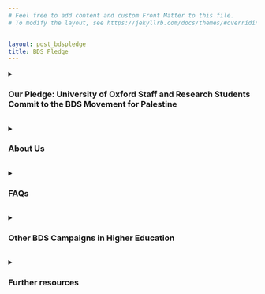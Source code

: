 ```yaml
---
# Feel free to add content and custom Front Matter to this file.
# To modify the layout, see https://jekyllrb.com/docs/themes/#overriding-theme-defaults


layout: post_bdspledge
title: BDS Pledge
---
```


<div class="text-with-frame-red">
<p><details><summary><strong><h3>Our Pledge: University of Oxford Staff and Research Students Commit to the BDS Movement for Palestine</h3></strong></summary>
  
<br>


*Published April 2025*

As signatories of this pledge, we form a collective of staff and research students at the University of Oxford and its constituent Colleges who individually commit to the terms of the [Boycott, Divestment, and Sanctions (BDS) movement](https://bdsmovement.net/). We do so in response to calls from Palestinian [trade union](https://www.workersinpalestine.org/the-calls-languages/english), [education](http://right2edu.birzeit.edu/a-unified-call-for-justice-and-freedom-in-palestine/), and civil society organizations – including the [Palestinian Campaign for the Academic and Cultural Boycott of Israel](https://bdsmovement.net/news/palestinians-urge-academics-take-action-stop-gazagenocide) (PACBI) and the [Palestine Academy for Science and Technology](https://www.science.org/do/10.1126/science.adl4713/full/palestineacademyforsciencetechnologystatement-1698265750613.pdf) – for international solidarity to end Israel’s regime of occupation, settler colonialism, apartheid, and now genocide in Gaza.**[(1)](#Note1)** We expect this call to be unchanged by any ceasefire agreement in Gaza: Israel has a documented history of violating and indeed nullifying ceasefire agreements, including that signed in January 2025, which in any case did not address the occupation in the West Bank or the wider apartheid regime.**[(2)](#Note2)**

Such egregious breaches of international law demand institutional action. Indeed, as [legal observers](https://www.dutchscholarsforpalestine.nl/dsp-icj-2024) have made clear, public institutions around the world, including universities, have a duty to respond to Israel’s actions to avoid institutional complicity. In assuming this responsibility, we urge members of the university to follow the lead of Oxford City Council, which on [24 March 2025 passed a motion](https://mycouncil.oxford.gov.uk/mgAi.aspx?ID=41670) precluding investment and trade with entities implicated in grave violations of human rights, citing its obligations to avoid complicity in Israel’s violations of international law.

Support for BDS is especially urgent for people of conscience working in higher education. In the year following October 2023, [at least 117 university staff members and 681 university students were killed](https://www.aa.com.tr/en/middle-east/israeli-attacks-in-gaza-west-bank-have-killed-over-11-800-students-palestinian-education-ministry/3378711) by Israeli forces in Gaza, and [all 12 universities in Gaza were damaged or destroyed](https://www.aljazeera.com/news/2024/1/24/how-israel-has-destroyed-gazas-schools-and-universities#:%7E:text=Palestinian%20news%20agency%20Wafa%20reported,university%20in%20Gaza%20in%20stages.), along with [90% of school buildings](https://www.theguardian.com/commentisfree/2024/sep/12/gaza-schools-israel-children-education), cultural centres, [archives, libraries, and museums](https://librarianswithpalestine.org/gaza-report-2024/). A vocabulary of [educide](https://www.middleeasteye.net/live-blog/live-blog-update/killing-gazas-academics-amounts-educide-say-campaigners?nid=337456&topic=Israel-Palestine%2520war&fid=499911) and [scholasticide](https://scholarsagainstwar.org/wp-content/uploads/2024/02/SAWP-Toolkit.pdf) has emerged to describe these crimes committed by Israel in Palestine.**[(3)](#Note3)** And as the BDS movement has long shown, Israeli [higher education institutions](https://www.versobooks.com/en-gb/products/3009-towers-of-ivory-and-steel) play a central role in supporting the Israeli occupation of Palestine and upholding apartheid.**[(4)](#Note4)** This includes systematically discriminating against Palestinian students and staff, as well as developing military systems, doctrines, and moral and legal rationales for Israeli crimes against Palestinians.

These issues are of direct importance at the University of Oxford, which is complicit through its current and historic institutional, financial, and academic relationships with companies and institutions implicated in Israeli crimes. These relationships, strengthened through years of collaboration, include, but are not limited to: documented ties to companies supplying the Israeli military, operating in illegal settlements, and sustaining the apartheid regime (e.g., by providing products or services that maintain the Apartheid Wall and checkpoints)**[(5)](#Note5)**; investments in companies implicated in Israeli crimes (through the endowments of the University and its Colleges, which stand at £8.1bn, the largest of any UK university); and relationships with Israeli universities that [legitimise and implement occupation and apartheid policies while maintaining close ties to the military](https://bdsmovement.net/pacbi/academic-boycott-guidelines). A comprehensive report detailing these connections has been compiled by the Oxford BDS Coalition and was submitted to the UN Office of the High Commissioner for Human Rights (OHCHR); [its publication is expected to be forthcoming](https://oxfordbds.github.io/archiveoffois.html). 

The following information provides an indicative overview of institutional complicity at Oxford as of March 2025:

- **The University of Oxford sustains relationships with arms companies whose products are used by Israel to commit war crimes against Palestinians**. Between 2019 and 2024, The University received at least £10.6 million in donations and research funding from Rolls Royce plc, a supplier of power systems for Israeli armoured vehicles and a partner in the F-35 fighter jet programme.**[(6)](#Note6)** These jets, armed with 2,000-lb bombs, have been deployed in [Israeli attacks on the Gaza Strip](https://caat.org.uk/news/investigation-reveals-israel-used-partly-uk-made-f-35-in-attack-on-gaza-humanitarian-zone-in-july-killing-90/) since October 2023, contributing to the systematic destruction of life and infrastructure. Historically, the University has partnered with RTX (Raytheon Technologies) and BAE Systems, both key suppliers of weapons to Israel and former collaborators through the [Oxford-based quantum computing hub (2014-2019)](https://nqit.ox.ac.uk/content/industrial-and-strategic-partners.html).

- **Freedom of Information requests have identified at least £29 million in direct and indirect investment by the University and its Colleges into companies involved in Israel’s crimes**.**[(7)](#Note7)[(8)](#Note8)** These include firms providing cloud computing, surveillance and AI technologies to the Israeli military (Microsoft, Cisco Systems, Palantir), arms and dual use companies supplying the Israeli military (Caterpillar, Toyota Motor, Elbit Systems, General Electric), and businesses operating in illegal settlements in the West Bank (AirBnB, Expedia Group, Booking.com). 

- **The University fosters academic partnerships with Israeli institutions complicit in settler-colonialism, apartheid, and occupation**. Notably, it maintains a [student exchange partnership](https://www.ox.ac.uk/admissions/undergraduate/courses/asian-and-middle-eastern-studies/hebrew-and-jewish-studies) with the Hebrew University of Jerusalem, an institution which [trains intelligence officers for the Israeli Defence Forces (IDF)](https://www.haaretz.com/israel-news/2019-04-14/ty-article/.premium/hebrew-university-to-host-israeli-army-base-on-campus/0000017f-dbe6-d856-a37f-ffe6bf330000) and partly operates on [land expropriated from the Palestinian village of al-Issawiya in East Jerusalem](https://www.btselem.org/publications/summaries/202005_this_is_jerusalem_violence_and_dispossession_in_al_esawiyah). 

**We, staff and research students at the University of Oxford and its constituent Colleges, pledge our commitment to the BDS movement as part of our broader solidarity with Palestinians against Israeli occupation, apartheid, ethnic cleansing, and genocide. Specifically, we commit to the following actions:**

**1. Refusing to participate in any formal or informal engagement with [Israeli higher education institutions](https://bdsmovement.net/pacbi/academic-boycott-guidelines).** Following the [PACBI guidelines](https://bdsmovement.net/pacbi/academic-boycott-guidelines), Israeli higher education institutions are assumed to be complicit in Israel’s crimes unless proven otherwise. The boycott does not apply to scholars at Israeli universities acting in their individual capacity. 

**2. Refusing to participate in any formal or informal engagement with [any corporation](https://bdsmovement.net/Act-Now-Against-These-Companies-Profiting-From-Genocide) involved in supporting Israeli occupation, apartheid, ethnic cleansing, or genocide in Palestine**. We note that the national policies of [UCU](https://policy.web.ucu.org.uk/motion-information/?pdb=10930), [Unite](https://drive.google.com/file/d/1q1On7yNbtkY6VDjVwmbZn_HTgc-mb7vw/view?usp=drive_link) and [Unison](https://www.unison.org.uk/content/uploads/2021/12/Talking-about-Palestinian-rights.pdf) support members’ rights to refuse complicity in Israeli apartheid and occupation through support of boycott, divestment, and sanctions campaigns.

**3. Working to provide direct support for higher education institutions, academics, educators, and students in Palestine and specifically in Gaza.** The PACBI guidelines make clear the importance of supporting Palestinian academic institutions without requiring them to partner with Israeli counterparts. 

**4. Speaking out against all attempts to silence Palestine solidarity action and speech on our campus and beyond.** Since October 2023, the University has issued police action and disciplinary procedures against students acting in solidarity with Palestine, as well as indirect threats to organizers of solidarity events. Signatories affirm the right of students to speech and assembly in solidarity with Palestine. 

**5. Calling on the Vice-Chancellor and Council, as well as Governing Bodies in the Colleges, to end without delay the university’s investments in, and procurement contracts with, companies supplying weapons to the Israeli military.** All other investments of the University and its Colleges must be made transparent and a divestment plan covering both direct and indirect connections to Israeli state crimes must be formulated. 

**6. Supporting a wider BDS campaign at the University of Oxford and across the city of Oxford.** Signatories commit to supporting the ongoing work of monitoring complicity, organizing colleagues, and supporting solidarity actions within and beyond the university.  

**We call on leaders from across the Collegiate University to join us in committing to these principles, to ensure that Oxford, as a world-leading university, takes a firm stand against occupation, apartheid, ethnic cleansing, and genocide, whenever and wherever these may occur.**

-----------------------------------

**NOTES:** 

<a name="Note1" style="color: #727272">

- (1) Numerous human rights organizations, including [Amnesty International](https://www.amnesty.org/en/latest/news/2024/12/amnesty-international-concludes-israel-is-committing-genocide-against-palestinians-in-gaza/) and [Human Rights Watch](https://www.hrw.org/news/2024/12/19/israels-crime-extermination-acts-genocide-gaza), have determined that Israel's actions in Gaza since October 2023 constitute genocide, and the International Court of Justice (ICJ)[has issued provisional measures to Israel to prevent genocide](https://www.un.org/unispal/document/application-of-the-convention-on-the-prevention-and-punishment-of-the-crime-of-genocide-in-the-gaza-strip-south-africa-v-israel-icj-order-26jan2024/); measures Israel continues to ignore. Further, on 19 July 2024, the [ICJ issued a landmark Advisory Opinion on the illegality of Israel’s occupation of Palestinian territory](https://www.icj-cij.org/sites/default/files/case-related/186/186-20240719-sum-01-00-en.pdf), in response to which the UN General Assembly [overwhelmingly adopted a resolution demanding that Israel end without delay its unlawful presence in occupied Palestinian territory](https://news.un.org/en/story/2024/09/1154496).


</a>


<a name="Note2" style="color: #727272">


- (2) In the weeks following the ceasefire agreement of 19 January 2025, and in keeping with its history of [violating ceasefire agreements](https://mondoweiss.net/2012/11/two-new-resources-timeline-of-israeli-escalation-in-gaza-and-israels-history-of-breaking-ceasefires/), Israel continued to carry out strikes and attacks on Gaza, killing an [estimated 155 Palestinians](https://www.middleeasteye.net/news/how-israel-violate-gaza-ceasefire-new-escalation). At the same time, Israel launched an operation across several refugee camps in the West Bank, [displacing 40,000 Palestinians](https://news.un.org/en/story/2025/02/1159971) as of 10 February. On 2 March, Israel imposed a blockade on all lifesaving supplies – including food, fuel, and medicine – entering Gaza. Israel resumed its bombardment of Gaza on 17 March 2025. Hundreds of Palestinians were killed in the first hours of this assault, which has [unilaterally nullified the ceasefire agreement](https://apnews.com/article/israel-palestinians-hamas-war-ceasefire-hostages-netanyahu-ff48f081b069e484955a72bc68261364).


</a>

<a name="Note3" style="color: #727272">


- (3) The term [scholasticide was first coined by Karma Nabulsi](https://www.theguardian.com/world/2009/jan/10/gaza-schools) in the context of Israel’s assault on Gaza launched in December 2008 and with reference to longstanding attacks on Palestinian higher education, which [date to the Nakba of 1948](https://journal.thebritishacademy.ac.uk/articles/13/1/a16#ref12).


</a>

<a name="Note4" style="color: #727272">

- (4) For a detailed exposition of the links between Israeli universities and Israeli state violence, see: Maya Wind, Towers of Ivory and Steel: How Israeli Universities Deny Palestinian Freedom (London: Verso, 2024). 


</a>


<a name="Note5" style="color: #727272">


- (5) To identify the specific companies and institutions that meet the above-mentioned criteria, we refer to the [OHCHR’s Database of business enterprises involved in illegal Israeli settlements](https://www.ohchr.org/sites/default/files/documents/hrbodies/hrcouncil/sessions-regular/session31/database-hrc3136/23-06-30-Update-israeli-settlement-opt-database-hrc3136.pdf), the [American Friends Service Committee’s ‘Divesting for Palestine’ database](https://afsc.org/divest), the [‘Who Profits’ Corporate Database](https://www.whoprofits.org/companies/all), and [this September 2024 article by Palestinian Academic Unions that identifies complicit Israeli universities](https://palast.ps/en/news/palestinian-academic-unions-commend-global-universities-ending-ties-complicit-israeli?language_content_entity=en).


</a>


<a name="Note6" style="color: #727272">


- (6) This information has been sourced from a reply dated May 2024 from the University Information Compliance Team in response to a Freedom of Information Request. The full reply is available [here](https://drive.google.com/file/d/1ue6xUaFtlPpdYOa-5pcSeZ72ClowwBuP/view).


</a>


<a name="Note7" style="color: #727272">


- (7) £85.2 million of the University of Oxford’s endowment is invested in a passive equity tracker fund managed by BlackRock, of which £7.2 million is indirectly invested across 36 complicit companies, some listed above.


</a>


<a name="Note8" style="color: #727272">

- (8) [FOI requests](https://oxfordbds.github.io/archiveoffois.html) submitted by staff and student organisers uncovered at least £22 million invested by four colleges (All Souls, New, University and Merton) across companies complicit in Israeli apartheid, including investments in companies doing business in illegal settlements and companies that supply the Israeli military. 
 

</a>

</details></p>
</div><p>


<div class="text-with-frame-red">
<p><details><summary><strong><h3>About Us</h3></strong></summary><p>


The BDS pledge has been put together by a group of staff and research students affiliated with Oxford University UCU. It has been written in consultation with members of Unite, Unison, Oxford Worker Justice, [OA4P](https://linktr.ee/oxact4pal) and the Oxford BDS Coalition, as well as with UCU members at UCL, whose [BDS Campaign](https://docs.google.com/forms/d/e/1FAIpQLSfV2CT7kqmYOgrCG3UjRGT9V4ZvvFou9_NAY1OoWaljBxkfqQ/viewform?fbzx=337549495575692648) has provided a model for this pledge. 

The pledge is part of a wider movement of BDS organizing at the University of Oxford, as represented by the [Oxford BDS Coalition](https://oxfordbds.github.io). 

If you have any questions about the pledge, please email us at oxfordstaffbds@gmail.com. 


</p></details></p>
</div><p>

<div class="text-with-frame-red">
<p><details><summary><strong><h3>FAQs</h3></strong></summary>

  
<p><details><summary><a>Who can sign the pledge?</a></summary><p>


 - All staff are invited to sign the pledge committing to the BDS movement for Palestine. We understand staff to mean anyone employed by the university or its colleges, in any capacity, including postgraduate researchers* and (emeritus) professors.


    *As per [UCU’s national policy](https://www.ucu.org.uk/PGRs-as-staff), we recognise those who are enrolled on postgraduate research programmes as members of staff (notwithstanding their legal status in relation to industrial action). This includes all DPhil students and Master's students on research programmes, but not Master's students enrolled on taught courses.



</p></details></p>

<p><details><summary><a>The pledge mentions the policies of Unite, Unison and UCU. Do I have to be a member of one of these unions to sign?</a></summary><p>


- No.

</p></details></p>

<p><details><summary><a>How are you planning to use the pledge and list of signatures? </a></summary><p>


 - The pledge is intended as an organising tool and public display of support for Palestine at the University of Oxford and its colleges. Signatories, with their approval, may be contacted on issues related to the BDS movement at Oxford and across the city.


</p></details></p>

<p><details><summary><a>I work with Palestinian scholars/colleagues in Israeli universities. What would an academic boycott mean for them?</a></summary><p>


 - As made clear by the [PACBI guidelines](https://bdsmovement.net/pacbi/cultural-boycott-guidelines), the academic boycott applies to Israeli institutions and institutional activities, rather than individual scholars acting in their individual capacity at Israeli universities. The pledge also directly calls for us to support Palestinian academics, educators, and students (action 3).


    Decisions on whom to collaborate with at an Israeli institution and in what capacity may be complex and the BDS movement website gives the following recommendations to boycott individuals where “an individual academic is an official representative of, not merely affiliated to, her/his complicit Israeli academic institution.”


    Furthermore, an individual academic (Palestinian, Israeli or otherwise) “cannot be exempt from being subject to ‘common sense’ boycotts (beyond the scope of the PACBI institutional boycott criteria) that conscientious citizens around the world may call for in response to egregious individual complicity in, responsibility for, or advocacy of war crimes or other grave human rights violations; incitement to violence; etc. At this level, Israeli academics should be treated like all other offenders in the same category, not better or worse.”



</p></details></p>

<p><details><summary><a>Can I share the pledge form with people outside the university?</a></summary><p>


 - Although the document is open access and can be shared more widely, the pledge calls specifically for commitment from staff and research students at the University of Oxford and its colleges. As such, it is not relevant to external signatories.


    As noted in the pledge, the extent of Israel’s scholasticide means it is especially important for those working in higher education institutions to commit to BDS. The pledge also makes clear the need for ongoing support of Palestine solidarity campaigns beyond the university. 


</p></details></p>

<p><details><summary><a>Why have you given the option to sign anonymously?</a></summary><p>


 - We want to give people the option to pledge to BDS while acknowledging that doing so publicly may put them at risk: e.g., due to insecure immigration status.


</p></details></p>

<p><details><summary><a>Why doesn’t the text acknowledge the events of 7 October 2023?</a></summary><p>


 - The topic of the pledge is a boycott of institutions and companies complicit in Israeli state crimes. The pledge does not seek to deny or downplay the events of 7 October, including civilians taken hostage and held in Gaza, but rather place BDS activity within the broader context of Israel’s decades-long perpetration of settler colonialism and occupation in Palestine, as well as the genocide taking place in Gaza.



</p></details></p>

<p><details><summary><a>Why does the pledge single out Israel? Should we not be boycotting other states / institutions engaged or complicit in human rights abuses?</a></summary><p>


 - The call for an international BDS campaign was issued by Palestinian civil society organisations in 2004. Committing to BDS is not like choosing to give to one charity over another; rather, it is about joining a collective response to this call for solidarity. 


    The pledge also refers to the ICJ’s Advisory Opinion of 19 July 2024, which found Israel’s  presence in occupied Palestinian territory to be unlawful, as well its interim ruling of 26 January 2024, which issued Israel provisional measures to prevent genocide. Public institutions must not be complicit in such grave violations of international law.


    Finally, the pledge includes a commitment to resist genocide, apartheid, occupation, and settler colonialism, wherever and whenever these may occur. No university should sustain links with companies or institutions involved in such crimes.



</p></details></p>

<p><details><summary><a>Does BDS achieve anything or is it just more clicktivism?</a></summary><p>


 - Palestinian civil society organisations have identified BDS as a key tenet of their struggle for freedom: there is no good reason to second-guess this judgement. 


    Also, the pledge is a commitment to ongoing, practical work, including in supporting the Palestinian higher education sector, especially in Gaza, and in contributing to organizing in solidarity with Palestine across the university and the city.



</p></details></p>

<p><details><summary><a>Isn’t this a matter for the UK government, which has put restrictions on arms export licences to Israel?</a></summary><p>


 - As of April 2025, the UK government continues to permit the export of parts for the manufacture of F-35 fighter jets, which are used by Israel to commit genocide in Gaza, as well as a range of arms that are used to sustain occupation and apartheid. 


    On 2 September 2024, the UK government identified 361 extant arms export licences to Israel, of which 34 were assessed as potentially implicated in the military assault on Gaza. [However, only 29 of these 34 licences were suspended or amended](https://www.glanlaw.org/_files/ugd/26e1a5_8cc791857c494ad9831d9ac4614adaee.pdf?index=true). The outstanding 5 licences are related to the manufacture of components for F-35 fighter jets, while 327 arms export licences to Israel remain intact. This decision has been rightly subject to [legal action](https://www.glanlaw.org/israel-weapons-sales). BDS is a further tool that can be used to disrupt the provision of arms to the Israeli military. 


    In any case, the BDS pledge is not limited to arms manufacturers: it covers all institutions and companies involved in Israeli state crimes.



</p></details></p>

<p><details><summary><a>I have been told it is a conflict of interest to sign the pledge. Is that true?</a></summary><p>


 - No. Supporting BDS is not a conflict of interest, and you do not need to report pledging to your employer. The university’s [conflict of interest policy](https://researchsupport.admin.ox.ac.uk/governance/integrity/conflict/examples#collapse4363271) is concerned with financial interests, personal relations, and external appointments. On the contrary, having an ethical viewpoint and acting on it are protected by Articles 10 and 11 of the [European Convention on Human Rights](https://www.echr.coe.int/documents/d/echr/convention_ENG) the [Human Rights Act 1998](https://www.equalityhumanrights.com/human-rights/human-rights-act).



</p></details></p>

</details></p>
</div><p>

<div class="text-with-frame-red">
<p><details><summary><strong><h3>Other BDS Campaigns in Higher Education</h3></strong></summary><p>


**<u>Other UK University Pledges</u>**

[Open Letter on Palestine, Boycott Divestment and Sanctions for Birkbeck Staff](https://docs.google.com/document/d/1woIqaYJf7O7UQXyeVID8x1FtO0cbr5oX54nztFqumls/edit)

[UCL BDS Pledge](https://bdsatucl.com/bds_pledge/)

[LSE Divest: Staff and Faculty Petition](https://docs.google.com/document/d/1CDSSQhE2VTaEM5Aqr1hC7jK-gic3DhMPFcNg-vUfPl8/edit?tab=t.0)

[University of Leeds workers’ pledge](https://docs.google.com/forms/d/e/1FAIpQLSf3XiSnNxxM2i38yrfFDctwKanaMqWyEyiGI4WUkR3DjDH4oQ/viewform)

[University of Leicester Staff BDS Pledge](https://www.uculeicester.org.uk/university-of-leicester-staff-bds-pledge/#:~:text=The%20Pledge,-We%2C%20staff%20members&text=Refusing%20to%20participate%20in%20any,cleansing%20or%20genocide%20in%20Palestine.)

[University of Nottingham BDS Pledge](https://uonucu.org/bds-at-uon/)

*To inform us of a BDS pledge at your university, please email oxfordstaffbds@gmail.com*

**<u>Other Academic BDS Campaigns</u>**

[British Society for Middle Eastern Studies Resolution to Endorse the Call to Boycott Israeli Institutions](https://www.brismes.ac.uk/about-us/resolutions)

[Diversifying and Decolonising Economics (D-Econ) BDS Pledge](https://d-econ.org/bds-pledge/)

[Faculty for Palestine Canada](https://faculty4palestine.ca/)

[Coalition of Women in German](https://www.womeningerman.org/our-commitments/)

[Sydney Staff for Boycott, Divestment and Sanctions](https://sydneystaff4bds.org/?page_id=2427)

[University and College Workers for Palestine (UK)](https://ucw4palestine.org/)

[2015 Commitment for Palestine by UK Academics](https://academiccommitmentforpalestine.wordpress.com/)

[2009 Open Letter by UK Academics supporting BDS](https://bdsmovement.net/news/academics-uk-call-bds-stop-gaza-massacres)

**<u>Successful University Campaigns</u>**

Universities across the world are coming under unprecedented pressure to respond to BDS demands. For an up-to-date list of universities that have cut ties with, or divested from, Israel, see the latest impact reports at the [PACBI website](https://www.bdsmovement.net/academic-boycott).


</p></details></p>
</div><p>


<div class="text-with-frame-red">
<p><details><summary><strong><h3>Further resources</h3></strong></summary><p>


The [PACBI website](https://www.bdsmovement.net/academic-boycott#9) features a range of resources including calls from Palestinian academic bodies and students; examples of complicity of Israeli universities; information on scholasticide; advice from legal scholars; impact reports; and information on political strategy. 

The [Emergency Committee of Universities in Gaza](https://www.gazauniversities.org/priorities) mobilizes and identifies priorities for international assistance in rebuilding higher education in Gaza.

Detailed reports on complicity at the University of Oxford and its colleges can be accessed through the [Oxford BDS Coalition](https://oxfordbds.github.io/).

The [British Society for Middle Eastern Studies](https://www.brismes.ac.uk/) produces toolkits in support of Palestine solidarity on UK campuses as well as resources and bibliographies in support of anticolonial and decolonial approaches to Palestine/Israel. 

[University and College Workers for Palestine](https://ucw4palestine.org/resources/) publish toolkits, organizing resources, and information on campaigns for Palestine in the UK.

[Palestine Solidarity Campaign](https://palestinecampaign.org/get-involved/branches/) coordinates Palestine solidarity actions across the UK, including national marches, as well as local actions, including through its Oxford branch. 


</p></details></p>
</div><p>

